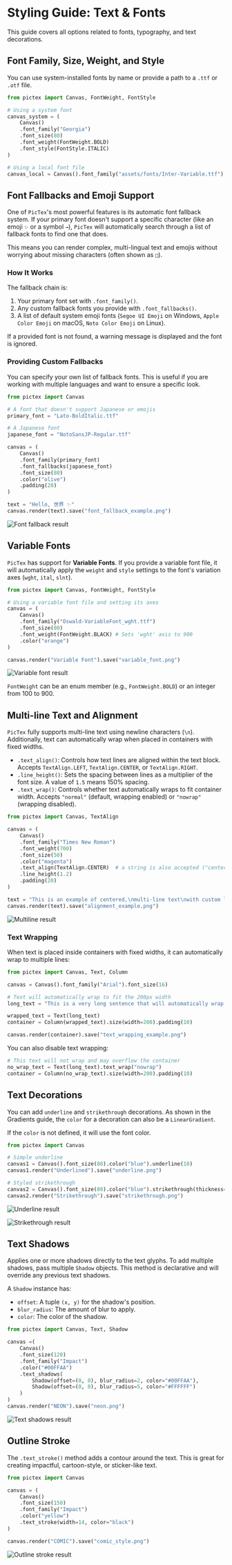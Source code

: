 # Styling Guide: Text & Fonts

This guide covers all options related to fonts, typography, and text decorations.

## Font Family, Size, Weight, and Style

You can use system-installed fonts by name or provide a path to a `.ttf` or `.otf` file.

```python
from pictex import Canvas, FontWeight, FontStyle

# Using a system font
canvas_system = (
    Canvas()
    .font_family("Georgia")
    .font_size(80)
    .font_weight(FontWeight.BOLD)
    .font_style(FontStyle.ITALIC)
)

# Using a local font file
canvas_local = Canvas().font_family("assets/fonts/Inter-Variable.ttf").font_size(80)
```

## Font Fallbacks and Emoji Support

One of `PicTex`'s most powerful features is its automatic font fallback system. If your primary font doesn't support a specific character (like an emoji `✨` or a symbol `→`), `PicTex` will automatically search through a list of fallback fonts to find one that does.

This means you can render complex, multi-lingual text and emojis without worrying about missing characters (often shown as `□`).

### How It Works

The fallback chain is:
1.  Your primary font set with `.font_family()`.
2.  Any custom fallback fonts you provide with `.font_fallbacks()`.
3.  A list of default system emoji fonts (`Segoe UI Emoji` on Windows, `Apple Color Emoji` on macOS, `Noto Color Emoji` on Linux).

If a provided font is not found, a warning message is displayed and the font is ignored.

### Providing Custom Fallbacks

You can specify your own list of fallback fonts. This is useful if you are working with multiple languages and want to ensure a specific look.

```python
from pictex import Canvas

# A font that doesn't support Japanese or emojis
primary_font = "Lato-BoldItalic.ttf" 

# A Japanese font
japanese_font = "NotoSansJP-Regular.ttf"

canvas = (
    Canvas()
    .font_family(primary_font)
    .font_fallbacks(japanese_font)
    .font_size(80)
    .color("olive")
    .padding(20)
)

text = "Hello, 世界 ✨"
canvas.render(text).save("font_fallback_example.png")
```

![Font fallback result](https://res.cloudinary.com/dlvnbnb9v/image/upload/v1754102756/font_fallback_example_bhrkg1.png)

## Variable Fonts

`PicTex` has support for **Variable Fonts**. If you provide a variable font file, it will automatically apply the `weight` and `style` settings to the font's variation axes (`wght`, `ital`, `slnt`).

```python
from pictex import Canvas, FontWeight, FontStyle

# Using a variable font file and setting its axes
canvas = (
    Canvas()
    .font_family("Oswald-VariableFont_wght.ttf")
    .font_size(80)
    .font_weight(FontWeight.BLACK) # Sets 'wght' axis to 900
    .color("orange")
)

canvas.render("Variable Font").save("variable_font.png")
```

![Variable font result](https://res.cloudinary.com/dlvnbnb9v/image/upload/v1754102764/variable_font_skmjc6.png)

`FontWeight` can be an enum member (e.g., `FontWeight.BOLD`) or an integer from 100 to 900.

## Multi-line Text and Alignment

`PicTex` fully supports multi-line text using newline characters (`\n`). Additionally, text can automatically wrap when placed in containers with fixed widths.

-   `.text_align()`: Controls how text lines are aligned within the text block. Accepts `TextAlign.LEFT`, `TextAlign.CENTER`, or `TextAlign.RIGHT`.
-   `.line_height()`: Sets the spacing between lines as a multiplier of the font size. A value of `1.5` means 150% spacing.
-   `.text_wrap()`: Controls whether text automatically wraps to fit container width. Accepts `"normal"` (default, wrapping enabled) or `"nowrap"` (wrapping disabled).

```python
from pictex import Canvas, TextAlign

canvas = (
    Canvas()
    .font_family("Times New Roman")
    .font_weight(700)
    .font_size(50)
    .color("magenta")
    .text_align(TextAlign.CENTER)  # a string is also accepted ("center")
    .line_height(1.2)
    .padding(20)
)

text = "This is an example of centered,\nmulti-line text\nwith custom line spacing."
canvas.render(text).save("alignment_example.png")
```

![Multiline result](https://res.cloudinary.com/dlvnbnb9v/image/upload/v1754102754/alignment_example_dnk5t4.png)

### Text Wrapping

When text is placed inside containers with fixed widths, it can automatically wrap to multiple lines:

```python
from pictex import Canvas, Text, Column

canvas = Canvas().font_family("Arial").font_size(16)

# Text will automatically wrap to fit the 200px width
long_text = "This is a very long sentence that will automatically wrap to multiple lines when placed inside a container with a fixed width."

wrapped_text = Text(long_text)
container = Column(wrapped_text).size(width=200).padding(10)

canvas.render(container).save("text_wrapping_example.png")
```

You can also disable text wrapping:

```python
# This text will not wrap and may overflow the container
no_wrap_text = Text(long_text).text_wrap("nowrap")
container = Column(no_wrap_text).size(width=200).padding(10)
```

## Text Decorations

You can add `underline` and `strikethrough` decorations. As shown in the Gradients guide, the `color` for a decoration can also be a `LinearGradient`.

If the `color` is not defined, it will use the font color.

```python
from pictex import Canvas

# Simple underline
canvas1 = Canvas().font_size(80).color("blue").underline(10)
canvas1.render("Underlined").save("underline.png")

# Styled strikethrough
canvas2 = Canvas().font_size(80).color("blue").strikethrough(thickness=10, color="red")
canvas2.render("Strikethrough").save("strikethrough.png")
```

![Underline result](https://res.cloudinary.com/dlvnbnb9v/image/upload/v1754102761/underline_lqz7fy.png)


![Strikethrough result](https://res.cloudinary.com/dlvnbnb9v/image/upload/v1754102759/strikethrough_jaofgg.png)

## Text Shadows

Applies one or more shadows directly to the text glyphs. To add multiple shadows, pass multiple `Shadow` objects. This method is declarative and will override any previous text shadows.

A `Shadow` instance has:
-   `offset`: A tuple `(x, y)` for the shadow's position.
-   `blur_radius`: The amount of blur to apply.
-   `color`: The color of the shadow.

```python
from pictex import Canvas, Text, Shadow

canvas =(
    Canvas()
    .font_size(120)
    .font_family("Impact")
    .color("#00FFAA")
    .text_shadows(
        Shadow(offset=(0, 0), blur_radius=2, color="#00FFAA"),
        Shadow(offset=(0, 0), blur_radius=5, color="#FFFFFF")
    )
)
canvas.render("NEON").save("neon.png")
```

![Text shadows result](https://res.cloudinary.com/dlvnbnb9v/image/upload/v1754102759/neon_w7hnrf.png)

## Outline Stroke

The `.text_stroke()` method adds a contour around the text. This is great for creating impactful, cartoon-style, or sticker-like text.

```python
from pictex import Canvas

canvas = (
    Canvas()
    .font_size(150)
    .font_family("Impact")
    .color("yellow")
    .text_stroke(width=14, color="black")
)

canvas.render("COMIC").save("comic_style.png")
```

![Outline stroke result](https://res.cloudinary.com/dlvnbnb9v/image/upload/v1754102755/comic_style_ysnmlf.png)
